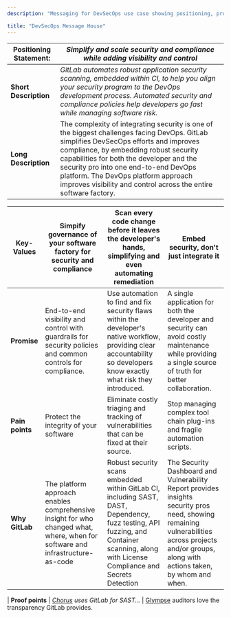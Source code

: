 ```yaml
---
description: "Messaging for DevSecOps use case showing positioning, promise, key values."

title: "DevSecOps Message House"
---
```




| Positioning Statement: | *Simplify and scale security and compliance while adding visibility and control* |
|------------------------|-------------------------------------------------------------------------|
| **Short Description** | *GitLab automates robust application security scanning, embedded within CI, to help you align your security program to the DevOps development process. Automated security and compliance policies help developers go fast while managing software risk.* |
| **Long Description** | The complexity of integrating security is one of the biggest challenges facing DevOps. GitLab simplifies DevSecOps efforts and improves compliance, by embedding robust security capabilities for both the developer and the security pro into one end-to-end DevOps platform. The DevOps platform approach improves visibility and control across the entire software factory. |

| **Key-Values** | Simpify governance of your software factory for security and compliance | Scan every code change before it leaves the developer's hands, simplifying and even automating remediation | Embed security, don't just integrate it |
|--------------|------------------------------------------------------------------|----------|----------|
| **Promise** |  End-to-end visibility and control with guardrails for security policies and common controls for compliance. | Use automation to find and fix security flaws within the developer's native workflow, providing clear accountability so developers know exactly what risk they introduced. | A single application for both the developer and security can avoid costly maintenance while providing a single source of truth for better collaboration. |
| **Pain points** | Protect the integrity of your software | Eliminate costly triaging and tracking of vulnerabilities that can be fixed at their source. | Stop managing complex tool chain plug-ins and fragile automation scripts. |
| **Why GitLab** | The platform approach enables comprehensive insight for who changed what, where, when for software and infrastructure-as-code  |Robust security scans embedded within GitLab CI, including SAST, DAST, Dependency, fuzz testing, API fuzzing, and Container scanning, along with License Compliance and Secrets Detection | The Security Dashboard and Vulnerability Report provides insights security pros need, showing remaining vulnerabilities across projects and/or groups, along with actions taken, by whom and when.  |

| **Proof points** | *[Chorus](https://about.gitlab.com/customers/chorus/) uses GitLab for SAST...*  | [Glympse](https://about.gitlab.com/customers/glympse/) auditors love the transparency GitLab provides.
